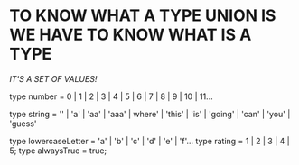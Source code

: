 # TO KNOW WHAT A TYPE UNION IS WE HAVE TO KNOW WHAT IS A TYPE

*IT'S A SET OF VALUES!*

type number = 0 | 1 | 2 | 3 | 4 | 5 | 6 | 7 | 8 | 9 | 10 | 11...

type string = '' | 'a' | 'aa' | 'aaa' | where' | 'this' | 'is' | 'going' | 'can' | 'you' | 'guess'

type lowercaseLetter = 'a' | 'b' | 'c' | 'd' | 'e' | 'f'...
type rating = 1 | 2 | 3 | 4 | 5;
type alwaysTrue = true;
